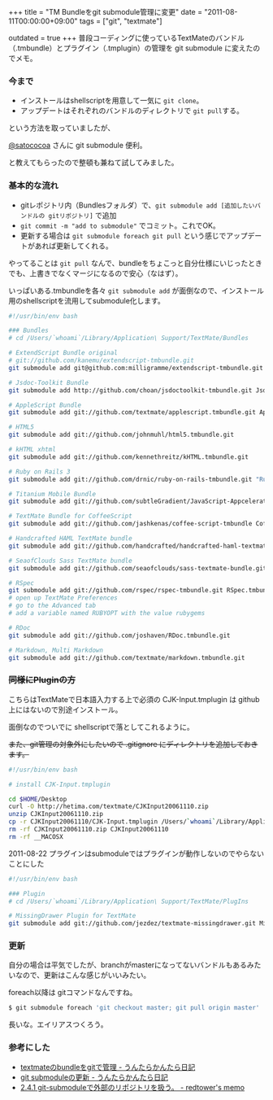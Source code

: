 +++
title = "TM Bundleをgit submodule管理に変更"
date = "2011-08-11T00:00:00+09:00"
tags = ["git", "textmate"]

outdated = true
+++
普段コーディングに使っているTextMateのバンドル（.tmbundle）とプラグイン（.tmplugin）の管理を git submodule に変えたのでメモ。

### 今まで

- インストールはshellscriptを用意して一気に  `git clone`。
- アップデートはそれぞれのバンドルのディレクトリで `git pull`する。
  
という方法を取っていましたが、

[@satococoa](http://twitter.com/#!/satococoa)  さんに git submodule 便利。
 
と教えてもらったので整頓も兼ねて試してみました。

### 基本的な流れ

- gitレポジトリ内（Bundlesフォルダ）で、`git submodule add [追加したいバンドルの gitリポジトリ]` で追加
- `git commit -m "add to submodule"` でコミット。これでOK。
- 更新する場合は `git submodule foreach git pull` という感じでアップデートがあれば更新してくれる。

やってることは `git pull` なんで、bundleをちょこっと自分仕様にいじったときでも、上書きでなくマージになるので安心（なはず）。

いっぱいある.tmbundleを各々 `git submodule add` が面倒なので、インストール用のshellscriptを流用してsubmodule化します。

```bash
#!/usr/bin/env bash

### Bundles
# cd /Users/`whoami`/Library/Application\ Support/TextMate/Bundles

# ExtendScript Bundle original
# git://github.com/kanemu/extendscript-tmbundle.git
git submodule add git@github.com:milligramme/extendscript-tmbundle.git ExtendScript.tmbundle

# Jsdoc-Toolkit Bundle
git submodule add http://github.com/choan/jsdoctoolkit-tmbundle.git Jsdoctoolkit.tmbundle

# AppleScript Bundle
git submodule add git://github.com/textmate/applescript.tmbundle.git AppleScript.tmbundle

# HTML5
git submodule add git://github.com/johnmuhl/html5.tmbundle.git

# kHTML xhtml
git submodule add git://github.com/kennethreitz/kHTML.tmbundle.git

# Ruby on Rails 3
git submodule add git://github.com/drnic/ruby-on-rails-tmbundle.git "Ruby on Rails.tmbundle"

# Titanium Mobile Bundle
git submodule add git://github.com/subtleGradient/JavaScript-Appcelerator-Titanium-Mobile.tmbundle.git TitaniumMobile.tmbundle

# TextMate Bundle for CoffeeScript
git submodule add git://github.com/jashkenas/coffee-script-tmbundle CoffeeScript.tmbundle

# Handcrafted HAML TextMate bundle
git submodule add git://github.com/handcrafted/handcrafted-haml-textmate-bundle.git HAML-Handcrafted.tmbundle

# SeaofClouds Sass TextMate bundle
git submodule add git://github.com/seaofclouds/sass-textmate-bundle.git "Ruby Saas.tmbundle"

# RSpec
git submodule add git://github.com/rspec/rspec-tmbundle.git RSpec.tmbundle
# open up TextMate Preferences
# go to the Advanced tab
# add a variable named RUBYOPT with the value rubygems

# RDoc
git submodule add git://github.com/joshaven/RDoc.tmbundle.git

# Markdown, Multi Markdown
git submodule add git://github.com/textmate/markdown.tmbundle.git
```

### <del datetime="2011-08-27T00:41:40+00:00">同様にPluginの方</del>

こちらはTextMateで日本語入力する上で必須の CJK-Input.tmplugin は github上にはないので別途インストール。

面倒なのでついでに shellscriptで落としてこれるように。

<del datetime="2011-08-27T00:41:40+00:00">また、git管理の対象外にしたいので .gitignore にディレクトリを追加しておきます。</del>


```bash
#!/usr/bin/env bash

# install CJK-Input.tmplugin

cd $HOME/Desktop
curl -O http://hetima.com/textmate/CJKInput20061110.zip
unzip CJKInput20061110.zip
cp -r CJKInput20061110/CJK-Input.tmplugin /Users/`whoami`/Library/Application\ Support/TextMate/PlugIns/CJK-Input.tmplugin
rm -rf CJKInput20061110.zip CJKInput20061110
rm -rf __MACOSX
```

2011-08-22
プラグインはsubmoduleではプラグインが動作しないのでやらないことにした

```bash
#!/usr/bin/env bash

### Plugin
# cd /Users/`whoami`/Library/Application\ Support/TextMate/PlugIns 

# MissingDrawer Plugin for TextMate
git submodule add git://github.com/jezdez/textmate-missingdrawer.git MissingDrawer.tmplugin
```


### 更新

自分の場合は平気でしたが、branchがmasterになってないバンドルもあるみたいなので、更新はこんな感じがいいみたい。

foreach以降は gitコマンドなんですね。

```bash
$ git submodule foreach 'git checkout master; git pull origin master'
```

長いな。エイリアスつくろう。

### 参考にした

- [textmateのbundleをgitで管理 - うんたらかんたら日記](http://d.hatena.ne.jp/rochefort/20110206/p1)
- [git submoduleの更新 - うんたらかんたら日記](http://d.hatena.ne.jp/rochefort/20110410/p1)
- [2.4.1 git-submoduleで外部のリポジトリを扱う。 - redtower&apos;s memo](http://redtower.plala.jp/2010/11/05/git-submodule.html)
